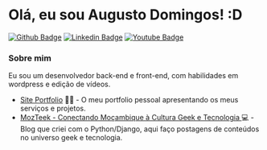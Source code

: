 # Olá, eu sou Augusto Domingos! :D

[![Github Badge](https://img.shields.io/badge/-Github-000?style=flat-square&logo=Github&logoColor=white&link=https://github.com/AghastyGD)](https://github.com/AghastyGD)
[![Linkedin Badge](https://img.shields.io/badge/-LinkedIn-blue?style=flat-square&logo=Linkedin&logoColor=white&link=https://www.linkedin.com/in/augusto-domingos-31801519a)](https://www.linkedin.com/in/augusto-domingos-31801519a)
[![Youtube Badge](https://img.shields.io/badge/-YouTube-ff0000?style=flat-square&labelColor=ff0000&logo=youtube&logoColor=white&link=https://www.youtube.com/channel/UCutT1cn1HmPOCk2y2LVM7RA/)](https://www.youtube.com/channel/UCutT1cn1HmPOCk2y2LVM7RA)

### Sobre mim
Eu sou um desenvolvedor back-end e front-end, com habilidades em wordpress e edição de vídeos.

- [Site Portfolio](https://aghastygd.pythonanywhere.com/) ✍🏼 - O meu portfolio pessoal apresentando os meus serviços e projetos.
- [MozTeek - Conectando Moçambique à Cultura Geek e Tecnologia ](https://www.mozteek.com/) 💻 - Blog que criei com o Python/Django, aqui faço postagens de conteúdos no universo geek e tecnologia.
